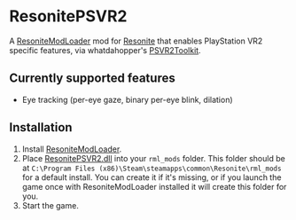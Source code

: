 # ResonitePSVR2

A [ResoniteModLoader](https://github.com/resonite-modding-group/ResoniteModLoader) mod for [Resonite](https://resonite.com/) that enables PlayStation VR2 specific features, via whatdahopper's [PSVR2Toolkit](https://github.com/BnuuySolutions/PSVR2Toolkit).

## Currently supported features
- Eye tracking (per-eye gaze, binary per-eye blink, dilation)

## Installation
1. Install [ResoniteModLoader](https://github.com/resonite-modding-group/ResoniteModLoader).
1. Place [ResonitePSVR2.dll](https://github.com/YourGithubUsername/YourModRepoName/releases/latest/download/ExampleModName.dll) into your `rml_mods` folder. This folder should be at `C:\Program Files (x86)\Steam\steamapps\common\Resonite\rml_mods` for a default install. You can create it if it's missing, or if you launch the game once with ResoniteModLoader installed it will create this folder for you.
1. Start the game.
